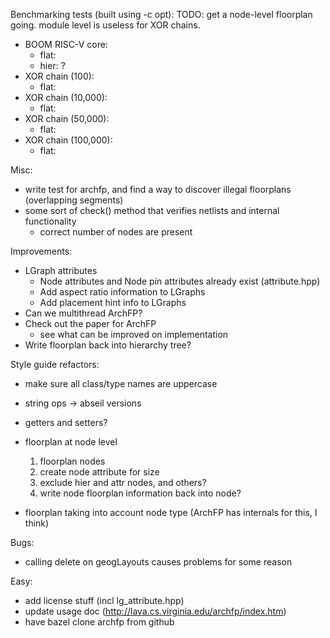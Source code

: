 Benchmarking tests (built using -c opt):
TODO: get a node-level floorplan going.  module level is useless for XOR chains.
 - BOOM RISC-V core:
   - flat: 
   - hier: ?
 - XOR chain (100):
   - flat:
 - XOR chain (10,000):
   - flat:
 - XOR chain (50,000):
   - flat: 
 - XOR chain (100,000):
   - flat: 

Misc:
 - write test for archfp, and find a way to discover illegal floorplans (overlapping segments)
 - some sort of check() method that verifies netlists and internal functionality
   - correct number of nodes are present

Improvements:
 - LGraph attributes
   - Node attributes and Node pin attributes already exist (attribute.hpp)
   - Add aspect ratio information to LGraphs
   - Add placement hint info to LGraphs
 - Can we multithread ArchFP?
 - Check out the paper for ArchFP
   - see what can be improved on implementation
 - Write floorplan back into hierarchy tree?

Style guide refactors:
 - make sure all class/type names are uppercase
 - string ops -> abseil versions
 - getters and setters?


 - floorplan at node level
   1. floorplan nodes
   2. create node attribute for size
   3. exclude hier and attr nodes, and others?
   4. write node floorplan information back into node?


 - floorplan taking into account node type (ArchFP has internals for this, I think)

Bugs:
 - calling delete on geogLayouts causes problems for some reason

Easy:
 - add license stuff (incl lg_attribute.hpp)
 - update usage doc (http://lava.cs.virginia.edu/archfp/index.htm)
 - have bazel clone archfp from github
